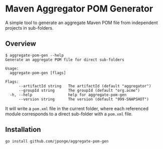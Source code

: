 # Maven Aggregator POM Generator 

A simple tool to generate an aggregate Maven POM file from independent projects in sub-folders.

## Overview

```
$ aggregate-pom-gen --help
Generate an aggregate POM file for direct sub-folders

Usage:
  aggregate-pom-gen [flags]

Flags:
      --artifactId string   The artifactId (default "aggregator")
      --groupId string      The groupId (default "org.acme")
  -h, --help                help for aggregate-pom-gen
      --version string      The version (default "999-SNAPSHOT")
```

It will write a `pom.xml` file in the current folder, where each referenced module corresponds to a direct sub-folder with a `pom.xml` file.

## Installation

```
go install github.com/jponge/aggregate-pom-gen
```
